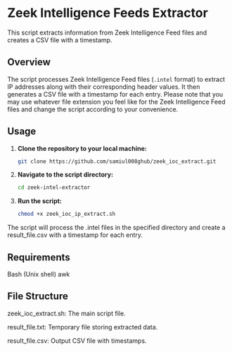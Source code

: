 # Zeek Intelligence Feeds Extractor

This script extracts information from Zeek Intelligence Feed files and creates a CSV file with a timestamp.

## Overview

The script processes Zeek Intelligence Feed files (`.intel` format) to extract IP addresses along with their corresponding header values. It then generates a CSV file with a timestamp for each entry. Please note that you may use whatever file extension you feel like for the Zeek Intelligence Feed files and change the script according to your convenience.

## Usage

1. **Clone the repository to your local machine:**

   ```bash
   git clone https://github.com/samiul008ghub/zeek_ioc_extract.git


2. **Navigate to the script directory:**
   ```bash
   cd zeek-intel-extractor

3. **Run the script:**

   ```bash
   chmod +x zeek_ioc_ip_extract.sh

The script will process the .intel files in the specified directory and create a result_file.csv with a timestamp for each entry.

## Requirements
Bash (Unix shell)
awk

## File Structure
zeek_ioc_extract.sh: The main script file.

result_file.txt: Temporary file storing extracted data.

result_file.csv: Output CSV file with timestamps.
